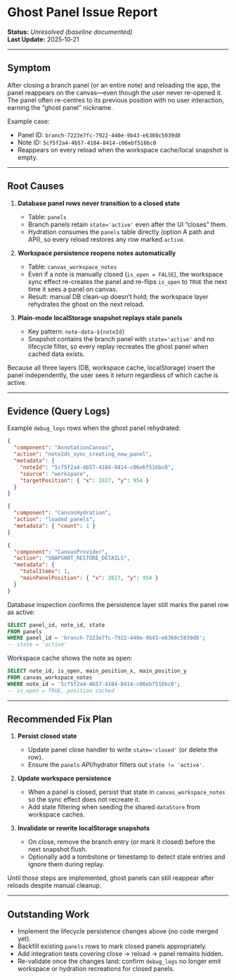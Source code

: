 # Ghost Panel Issue Report

**Status:** _Unresolved (baseline documented)_  
**Last Update:** 2025‑10‑21

---

## Symptom
After closing a branch panel (or an entire note) and reloading the app, the panel reappears on the canvas—even though the user never re-opened it. The panel often re-centres to its previous position with no user interaction, earning the “ghost panel” nickname.

Example case:
- Panel ID: `branch-7223e7fc-7922-440e-9b43-e6360c5039d8`
- Note ID:  `5cf5f2a4-4b57-4184-8414-c06ebf516bc0`
- Reappears on every reload when the workspace cache/local snapshot is empty.

---

## Root Causes
1. **Database panel rows never transition to a closed state**
   - Table: `panels`
   - Branch panels retain `state='active'` even after the UI “closes” them.
   - Hydration consumes the `panels` table directly (option A path and API), so every reload restores any row marked `active`.

2. **Workspace persistence reopens notes automatically**
   - Table: `canvas_workspace_notes`
   - Even if a note is manually closed (`is_open = FALSE`), the workspace sync effect re-creates the panel and re-flips `is_open` to `TRUE` the next time it sees a panel on canvas.
   - Result: manual DB clean-up doesn’t hold; the workspace layer rehydrates the ghost on the next reload.

3. **Plain-mode localStorage snapshot replays stale panels**
   - Key pattern: `note-data-${noteId}`
   - Snapshot contains the branch panel with `state='active'` and no lifecycle filter, so every replay recreates the ghost panel when cached data exists.

Because all three layers (DB, workspace cache, localStorage) insert the panel independently, the user sees it return regardless of which cache is active.

---

## Evidence (Query Logs)
Example `debug_logs` rows when the ghost panel rehydrated:
```json
{
  "component": "AnnotationCanvas",
  "action": "noteIds_sync_creating_new_panel",
  "metadata": {
    "noteId": "5cf5f2a4-4b57-4184-8414-c06ebf516bc0",
    "source": "workspace",
    "targetPosition": { "x": 2827, "y": 954 }
  }
}

{
  "component": "CanvasHydration",
  "action": "loaded_panels",
  "metadata": { "count": 1 }
}

{
  "component": "CanvasProvider",
  "action": "SNAPSHOT_RESTORE_DETAILS",
  "metadata": {
    "totalItems": 1,
    "mainPanelPosition": { "x": 2827, "y": 954 }
  }
}
```

Database inspection confirms the persistence layer still marks the panel row as active:
```sql
SELECT panel_id, note_id, state
FROM panels
WHERE panel_id = 'branch-7223e7fc-7922-440e-9b43-e6360c5039d8';
-- state = 'active'
```

Workspace cache shows the note as open:
```sql
SELECT note_id, is_open, main_position_x, main_position_y
FROM canvas_workspace_notes
WHERE note_id = '5cf5f2a4-4b57-4184-8414-c06ebf516bc0';
-- is_open = TRUE, position cached
```

---

## Recommended Fix Plan
1. **Persist closed state**
   - Update panel close handler to write `state='closed'` (or delete the row).
   - Ensure the `panels` API/hydrator filters out `state != 'active'`.

2. **Update workspace persistence**
   - When a panel is closed, persist that state in `canvas_workspace_notes` so the sync effect does not recreate it.
   - Add state filtering when seeding the shared `dataStore` from workspace caches.

3. **Invalidate or rewrite localStorage snapshots**
   - On close, remove the branch entry (or mark it closed) before the next snapshot flush.
   - Optionally add a tombstone or timestamp to detect stale entries and ignore them during replay.

Until those steps are implemented, ghost panels can still reappear after reloads despite manual cleanup.

---

## Outstanding Work
- Implement the lifecycle persistence changes above (no code merged yet).
- Backfill existing `panels` rows to mark closed panels appropriately.
- Add integration tests covering close → reload → panel remains hidden.
- Re-validate once the changes land: confirm `debug_logs` no longer emit workspace or hydration recreations for closed panels.
